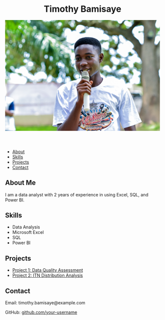 <!DOCTYPE html>
<html lang="en">
<head>
    <meta charset="UTF-8">
    <meta name="viewport" content="width=device-width, initial-scale=1.0">
    <title>Timothy Bamisaye's Portfolio</title>
    <link rel="stylesheet" href="style.css">
</head>
<body>
    <header>
        <h1>Timothy Bamisaye</h1>
        <img src="1720333200838.jpg" alt="Profile Picture">
    </header>
    <nav>
        <ul>
            <li><a href="#about">About</a></li>
            <li><a href="#skills">Skills</a></li>
            <li><a href="#projects">Projects</a></li>
            <li><a href="#contact">Contact</a></li>
        </ul>
    </nav>
    <section id="about">
        <h2>About Me</h2>
        <p>I am a data analyst with 2 years of experience in using Excel, SQL, and Power BI.</p>
    </section>
    <section id="skills">
        <h2>Skills</h2>
        <ul>
            <li>Data Analysis</li>
            <li>Microsoft Excel</li>
            <li>SQL</li>
            <li>Power BI</li>
        </ul>
    </section>
    <section id="projects">
        <h2>Projects</h2>
        <ul>
            <li><a href="#">Project 1: Data Quality Assessment</a></li>
            <li><a href="#">Project 2: ITN Distribution Analysis</a></li>
        </ul>
    </section>
    <section id="contact">
        <h2>Contact</h2>
        <p>Email: timothy.bamisaye@example.com</p>
        <p>GitHub: <a href="https://github.com/your-username">github.com/your-username</a></p>
    </section>
</body>
</html>
